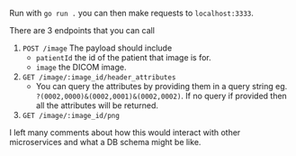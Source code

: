 Run with `go run .` you can then make requests to `localhost:3333`.

There are 3 endpoints that you can call
1. `POST /image` The payload should include
	- `patientId` the id of the patient that image is for.
	- `image` the DICOM image.
2. `GET /image/:image_id/header_attributes`
	- You can query the attributes by providing them in a query string eg. `?(0002,0000)&(0002,0001)&(0002,0002)`.
	If no query if provided then all the attributes will be returned.
3. `GET /image/:image_id/png`

I left many comments about how this would interact with other microservices and what a DB schema might be like.
